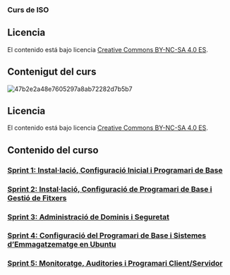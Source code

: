 ### Curs de ISO 
## Licencia

El contenido está bajo licencia [Creative Commons BY-NC-SA 4.0 ES](LICENSE.md).

## Contenigut del curs 
![47b2e2a48e7605297a8ab72282d7b5b7](https://github.com/user-attachments/assets/e0bac93d-ecb4-4575-9a16-ddc7e50a52a2)




## Licencia

El contenido está bajo licencia [Creative Commons BY-NC-SA 4.0 ES](LICENSE.md).

## Contenido del curso

### [Sprint 1: Instal·lació, Configuració Inicial i Programari de Base](SP1/SP1.md)  
### [Sprint 2: Instal·lació, Configuració de Programari de Base i Gestió de Fitxers](SP2/SP2.md)  
### [Sprint 3: Administració de Dominis i Seguretat](SP3/SP3.md) 
### [Sprint 4: Configuració del Programari de Base i Sistemes d’Emmagatzematge en Ubuntu](SP4/SP4.md)  
### [Sprint 5: Monitoratge, Auditories i Programari Client/Servidor](SP5/SP5.md)  
